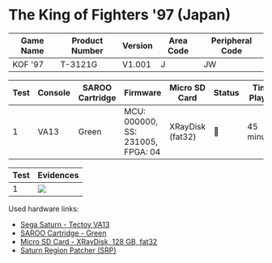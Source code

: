 # The King of Fighters '97 (Japan)

| Game Name | Product Number | Version | Area Code | Peripheral Code |
| --------- | -------------- | ------- | --------- | --------------- |
| KOF '97   | T-3121G        | V1.001  | J         | JW              |

| Test | Console | SAROO Cartridge | Firmware                          | Micro SD Card    | Status | Time Played |
| ---- | ------- | --------------- | --------------------------------- | ---------------- | ------ | ----------- |
| 1    | VA13    | Green           | MCU: 000000, SS: 231005, FPGA: 04 | XRayDisk (fat32) | :100:  | 45 minutes  |

| Test | Evidences                                                                                        |
| ---- | ------------------------------------------------------------------------------------------------ |
| 1    | [![](https://img.youtube.com/vi/jpQxw7VGcC4/0.jpg)](https://www.youtube.com/watch?v=jpQxw7VGcC4) |

Used hardware links:

- [Sega Saturn - Tectoy VA13](../../../../Info/Consoles/VA13/README.md)
- [SAROO Cartridge - Green](../../../../Info/Cartridges/RetroGameParadiseStore/1.32F/README.md)
- [Micro SD Card - XRayDisk, 128 GB, fat32](../../../../Info/SdCards/XRayDisk/128GB/fat32/README.md)
- [Saturn Region Patcher (SRP)](https://segaxtreme.net/resources/saturn-region-patcher.81/download)
